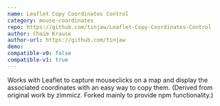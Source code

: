 ```yaml
---
name: Leaflet Copy Coordinates Control
category: mouse-coordinates
repo: https://github.com/tinjaw/Leaflet-Copy-Coordinates-Control
author: Chaim Krause
author-url: https://github.com/tinjaw
demo: 
compatible-v0: false
compatible-v1: true
---
```


Works with Leaflet to capture mouseclicks on a map and display the associated coordinates with an easy way to copy them. (Derived from original work by zimmicz. Forked mainly to provide npm functionality.)

